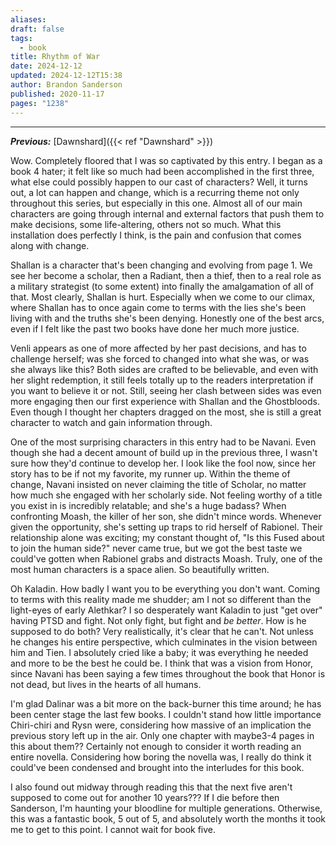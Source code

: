```yaml
---
aliases: 
draft: false
tags:
  - book
title: Rhythm of War
date: 2024-12-12
updated: 2024-12-12T15:38
author: Brandon Sanderson
published: 2020-11-17
pages: "1238"
---
```

---

***Previous:*** [Dawnshard]({{< ref "Dawnshard" >}})

Wow. Completely floored that I was so captivated by this entry. I began as a book 4 hater; it felt like so much had been accomplished in the first three, what else could possibly happen to our cast of characters? Well, it turns out, a lot can happen and change, which is a recurring theme not only throughout this series, but especially in this one. Almost all of our main characters are going through internal and external factors that push them to make decisions, some life-altering, others not so much. What this installation does perfectly I think, is the pain and confusion that comes along with change.

Shallan is a character that's been changing and evolving from page 1. We see her become a scholar, then a Radiant, then a thief, then to a real role as a military strategist (to some extent) into finally the amalgamation of all of that. Most clearly, Shallan is hurt. Especially when we come to our climax, where Shallan has to once again come to terms with the lies she's been living with and the truths she's been denying. Honestly one of the best arcs, even if I felt like the past two books have done her much more justice. 

Venli appears as one of more affected by her past decisions, and has to challenge herself; was she forced to changed into what she was, or was she always like this? Both sides are crafted to be believable, and even with her slight redemption, it still feels totally up to the readers interpretation if you want to believe it or not. Still, seeing her clash between sides was even more engaging then our first experience with Shallan and the Ghostbloods. Even though I thought her chapters dragged on the most, she is still a great character to watch and gain information through. 

One of the most surprising characters in this entry had to be Navani. Even though she had a decent amount of build up in the previous three, I wasn't sure how they'd continue to develop her. I look like the fool now, since her story has to be if not my favorite, my runner up. Within the theme of change, Navani insisted on never claiming the title of Scholar, no matter how much she engaged with her scholarly side. Not feeling worthy of a title you exist in is incredibly relatable; and she's a huge badass? When confronting Moash, the killer of her son, she didn't mince words. Whenever given the opportunity, she's setting up traps to rid herself of Rabionel. Their relationship alone was exciting; my constant thought of, "Is this Fused about to join the human side?" never came true, but we got the best taste we could've gotten when Rabionel grabs and distracts Moash. Truly, one of the most human characters is a space alien. So beautifully written.

Oh Kaladin. How badly I want you to be everything you don't want. Coming to terms with this reality made me shudder; am I not so different than the light-eyes of early Alethkar? I so desperately want Kaladin to just "get over" having PTSD and fight. Not only fight, but fight and *be better*. How is he supposed to do both? Very realistically, it's clear that he can't. Not unless he changes his entire perspective, which culminates in the vision between him and Tien. I absolutely cried like a baby; it was everything he needed and more to be the best he could be. I think that was a vision from Honor, since Navani has been saying a few times throughout the book that Honor is not dead, but lives in the hearts of all humans.

I'm glad Dalinar was a bit more on the back-burner this time around; he has been center stage the last few books. I couldn't stand how little importance Chiri-chiri and Rysn were, considering how massive of an implication the previous story left up in the air. Only one chapter with maybe3-4 pages in this about them?? Certainly not enough to consider it worth reading an entire novella. Considering how boring the novella was, I really do think it could've been condensed and brought into the interludes for this book.

I also found out midway through reading this that the next five aren't supposed to come out for another 10 years??? If I die before then Sanderson, I'm haunting your bloodline for multiple generations. Otherwise, this was a fantastic book, 5 out of 5, and absolutely worth the months it took me to get to this point. I cannot wait for book five.